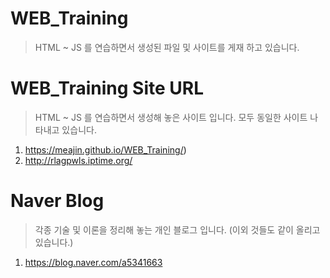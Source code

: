 # WEB_Training
> HTML ~ JS 를 연습하면서 생성된 파일 및 사이트를 게재 하고 있습니다.

  
# WEB_Training Site URL
> HTML ~ JS 를 연습하면서 생성해 놓은 사이트 입니다. 모두 동일한 사이트 나타내고 있습니다.
1. https://meajin.github.io/WEB_Training/)
2. http://rlagpwls.iptime.org/


# Naver Blog
> 각종 기술 및 이론을 정리해 놓는 개인 블로그 입니다. (이외 것들도 같이 올리고 있습니다.)
1. https://blog.naver.com/a5341663
